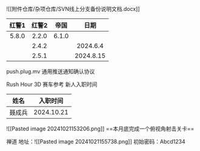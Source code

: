 
![[附件仓库/杂项仓库/SVN线上分支备份说明文档.docx]]

|  红警1  |  红警2  |  帝国   |    日期     |
| :---: | :---: | :---: | :-------: |
| 5.8.0 | 2.2.0 | 6.1.0 |           |
|       | 2.4.2 |       | 2024.6.4  |
|       | 2.5.1 |       | 2024.8.15 |
push.plug.mv 通用推送通知确认协议

Rush Hour 3D 赛车参考
新人入职时间

| 姓名  | 入职时间       |
| --- | ---------- |
| 聂成兵 | 2024.10.21 |
![[Pasted image 20241021153206.png]]
==本月底完成一个俯视角射击关卡==

禅道
地址：![[Pasted image 20241021155738.png]]
初始密码：Abcd1234